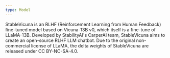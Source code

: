 ```yaml
---
type: Model
---
```


StableVicuna is an RLHF (Reinforcement Learning from Human Feedback) fine-tuned model based on Vicuna-13B v0, which itself is a fine-tune of LLaMA-13B. Developed by StabilityAI's CarperAI team, StableVicuna aims to create an open-source RLHF LLM chatbot. Due to the original non-commercial license of LLaMA, the delta weights of StableVicuna are released under CC BY-NC-SA-4.0.